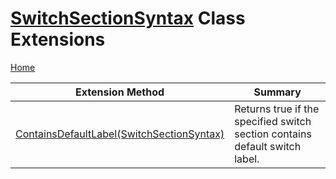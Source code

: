 <a name="_Top"></a>

# [SwitchSectionSyntax](https://docs.microsoft.com/en-us/dotnet/api/microsoft.codeanalysis.csharp.syntax.switchsectionsyntax) Class Extensions

[Home](../../../../../README.md#_Top)

| Extension Method | Summary |
| ---------------- | ------- |
| [ContainsDefaultLabel(SwitchSectionSyntax)](../../../../../Roslynator/CSharp/SyntaxExtensions/ContainsDefaultLabel/README.md#_Top) | Returns true if the specified switch section contains default switch label\. |

